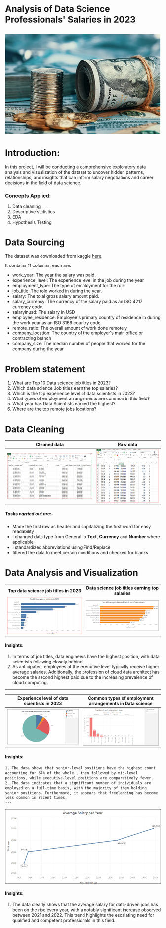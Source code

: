 # Analysis of Data Science Professionals' Salaries in 2023
![](salaries.PNG)
---

# Introduction:
In this project, I will be conducting a comprehensive exploratory data analysis and visualization of the dataset to uncover hidden patterns, relationships, and insights that can inform salary negotiations and career decisions in the field of data science.

### Concepts Applied:
1.	Data cleaning
2.	Descriptive statistics
3. EDA
4.	Hypothesis Testing

# Data Sourcing
The dataset was downloaded from kaggle [here](https://www.kaggle.com/datasets/arnabchaki/data-science-salaries-2023). 

It contains 11 columns, each are:
- work_year: The year the salary was paid.
- experience_level: The experience level in the job during the year
- employment_type: The type of employment for the role
- job_title: The role worked in during the year.
- salary: The total gross salary amount paid.
- salary_currency: The currency of the salary paid as an ISO 4217 currency code.
- salaryinusd: The salary in USD
- employee_residence: Employee's primary country of residence in during the work year as an ISO 3166 country code.
- remote_ratio: The overall amount of work done remotely
- company_location: The country of the employer's main office or contracting branch
- company_size: The median number of people that worked for the company during the year

# Problem statement 
1. What are Top 10 Data science job titles in 2023?
2.	Which data science Job titles earn the top salaries?
3.	Which is the top experience level of data scientists in 2023?
4.	What types of employment arrangements are common in this field?
5.  What year has Data Scientists earned the highest?
8.	Where are the top remote jobs locations?

# Data Cleaning
   Cleaned data            |     Raw data
   :----------------------:|:---------------:
   ![](Overview_after.PNG) | ![](Overview_before.PNG)
   
   ##### Tasks carried out are:-
- Made the first row as header and capitalizing the first word for easy readability
- I changed data type from General to **Text**, **Currency** and **Number** where applicable
- I standardized abbreviations using Find/Replace 
- filtered the data to meet certain conditions and checked for blanks

# Data Analysis and Visualization
 Top data science job titles in 2023           |    Data science job titles earning top salaries
   :----------------------:|:---------------:
   ![](Job_titles.PNG) | ![](AvgSalaries.PNG)
   #### Insights:
   1. In terms of job titles, data engineers have the highest position, with data scientists following closely behind.
   2. As anticipated, employees at the executive level typically receive higher average salaries. Additionally, the profession of cloud data architect has become the second highest paid due to the increasing prevalence of cloud computing.
  ---
  
   Experience level of data scientists in 2023   |     Common types of employment arrangements in Data science 
   :-----------------------------------------:|:-----------------------:
   ![](Experience_level.PNG)                    | ![](NumberEploymentType.PNG)
   
   #### Insights:
    1. The data shows that senior-level positions have the highest count accounting for 67% of the whole , then followed by mid-level positions, while executive-level positions are comparatively fewer.
    2. The data indicates that a significant number of individuals are employed on a full-time basis, with the majority of them holding senior positions. Furthermore, it appears that freelancing has become less common in recent times.
    ---
   
   ![](SalaryperYear.PNG)   
   #### Insights:
   1. The data clearly shows that the average salary for data-driven jobs has been on the rise every year, with a notably significant increase observed between 2021 and 2022. This trend highlights the escalating need for qualified and competent professionals in this field.
  
   



